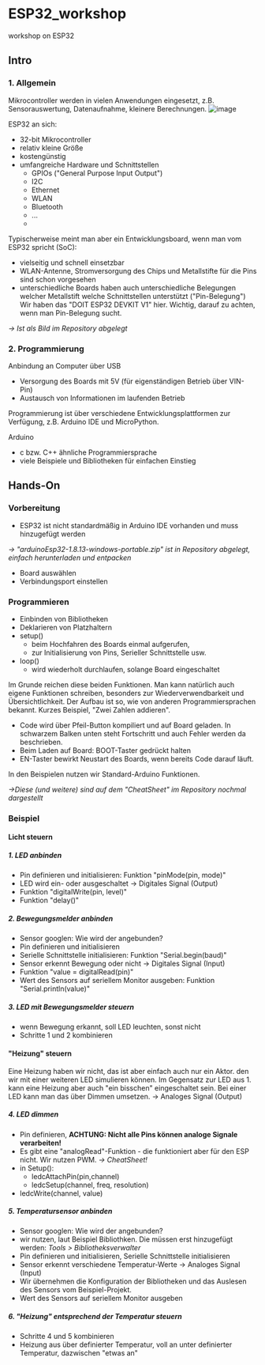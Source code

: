 # ESP32_workshop
workshop on ESP32

## Intro

### 1. Allgemein
Mikrocontroller werden in vielen Anwendungen eingesetzt, z.B. Sensorauswertung, Datenaufnahme, kleinere Berechnungen.
![image](https://user-images.githubusercontent.com/93577664/141120361-d2c95500-f700-4633-bcfd-1d05c07414c2.png)

ESP32 an sich:
- 32-bit Mikrocontroller
- relativ kleine Größe
- kostengünstig
- umfangreiche Hardware und Schnittstellen 
  - GPIOs ("General Purpose Input Output")
  - I2C
  - Ethernet
  - WLAN
  - Bluetooth
  - ...
  - 
Typischerweise meint man aber ein Entwicklungsboard, wenn man vom ESP32 spricht (SoC):
- vielseitig und schnell einsetzbar
- WLAN-Antenne, Stromversorgung des Chips und Metallstifte für die Pins sind schon vorgesehen
- unterschiedliche Boards haben auch unterschiedliche Belegungen welcher Metallstift welche Schnittstellen unterstützt ("Pin-Belegung")
Wir haben das "DOIT ESP32 DEVKIT V1" hier. Wichtig, darauf zu achten, wenn man Pin-Belegung sucht. 

_-> Ist als Bild im Repository abgelegt_

### 2. Programmierung
Anbindung an Computer über USB
- Versorgung des Boards mit 5V (für eigenständigen Betrieb über VIN-Pin)
- Austausch von Informationen im laufenden Betrieb 

Programmierung ist über verschiedene Entwicklungsplattformen zur Verfügung, z.B. Arduino IDE und MicroPython.

Arduino
- c bzw. C++ ähnliche Programmiersprache
- viele Beispiele und Bibliotheken für einfachen Einstieg

## Hands-On
### Vorbereitung
- ESP32 ist nicht standardmäßig in Arduino IDE vorhanden und muss hinzugefügt werden

_-> "arduinoEsp32-1.8.13-windows-portable.zip" ist in Repository abgelegt, einfach herunterladen und entpacken_
- Board auswählen
- Verbindungsport einstellen

### Programmieren
- Einbinden von Bibliotheken
- Deklarieren von Platzhaltern
- setup() 
  - beim Hochfahren des Boards einmal aufgerufen, 
  - zur Initialisierung von Pins, Serieller Schnittstelle usw.
- loop()
  - wird wiederholt durchlaufen, solange Board eingeschaltet

Im Grunde reichen diese beiden Funktionen. Man kann natürlich auch eigene Funktionen schreiben, besonders zur Wiederverwendbarkeit und Übersichtlichkeit.
Der Aufbau ist so, wie von anderen Programmiersprachen bekannt. Kurzes Beispiel, "Zwei Zahlen addieren".

- Code wird über Pfeil-Button kompiliert und auf Board geladen. In schwarzem Balken unten steht Fortschritt und auch Fehler werden da beschrieben. 
- Beim Laden auf Board: BOOT-Taster gedrückt halten
- EN-Taster bewirkt Neustart des Boards, wenn bereits Code darauf läuft.

In den Beispielen nutzen wir Standard-Arduino Funktionen. 

_->Diese (und weitere) sind auf dem "CheatSheet" im Repository nochmal dargestellt_

### Beispiel
#### Licht steuern 
##### 1. LED anbinden
- Pin definieren und initialisieren: Funktion "pinMode(pin, mode)"
- LED wird ein- oder ausgeschaltet -> Digitales Signal (Output)
- Funktion "digitalWrite(pin, level)"
- Funktion "delay()" 

##### 2. Bewegungsmelder anbinden
- Sensor googlen: Wie wird der angebunden?
- Pin definieren und initialisieren
- Serielle Schnittstelle initialisieren: Funktion "Serial.begin(baud)"
- Sensor erkennt Bewegung oder nicht -> Digitales Signal (Input)
- Funktion "value = digitalRead(pin)"
- Wert des Sensors auf seriellem Monitor ausgeben: Funktion "Serial.println(value)"

##### 3. LED mit Bewegungsmelder steuern
- wenn Bewegung erkannt, soll LED leuchten, sonst nicht
- Schritte 1 und 2 kombinieren

#### "Heizung" steuern

Eine Heizung haben wir nicht, das ist aber einfach auch nur ein Aktor. den wir mit einer weiteren LED simulieren können.
Im Gegensatz zur LED aus 1. kann eine Heizung aber auch "ein bisschen" eingeschaltet sein. 
Bei einer LED kann man das über Dimmen umsetzen. -> Analoges Signal (Output)

##### 4. LED dimmen
- Pin definieren, __ACHTUNG: Nicht alle Pins können analoge Signale verarbeiten!__
- Es gibt eine "analogRead"-Funktion - die funktioniert aber für den ESP nicht. Wir nutzen PWM. _-> CheatSheet!_
- in Setup():
  - ledcAttachPin(pin,channel)
  - ledcSetup(channel, freq, resolution)
  <!-- 0 bis 2^(Resolution)-1 wird auf 0-3,3V Ausgang gemappt -->
- ledcWrite(channel, value)

##### 5. Temperatursensor anbinden
- Sensor googlen: Wie wird der angebunden?
- wir nutzen, laut Beispiel Bibliothken. Die müssen erst hinzugefügt werden: _Tools > Bibliotheksverwalter_
- Pin definieren und initialisieren, Serielle Schnittstelle initialisieren
- Sensor erkennt verschiedene Temperatur-Werte -> Analoges Signal (Input)
- Wir übernehmen die Konfiguration der Bibliotheken und das Auslesen des Sensors vom Beispiel-Projekt.
- Wert des Sensors auf seriellem Monitor ausgeben

##### 6. "Heizung" entsprechend der Temperatur steuern
- Schritte 4 und 5 kombinieren
- Heizung aus über definierter Temperatur, voll an unter definierter Temperatur, dazwischen "etwas an"
